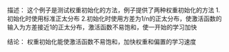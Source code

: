 描述：
这个例子是测试权重初始化的方法，例子提供了两种权重初始化的方法
1.初始化时使用标准正太分布
2.初始化时使用方差为1/n的正太分布，使激活函数的输入为方差接近1的正太分布，激活函数不易饱和，使一开始的学习加快

结论：
权重初始化能使激活函数不易饱和，加快权重和偏置的学习速度

